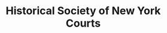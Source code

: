 ---
layout: repo
title: "Historical Society of New York Courts"
id: 23553
permalink: repos/23553/
---